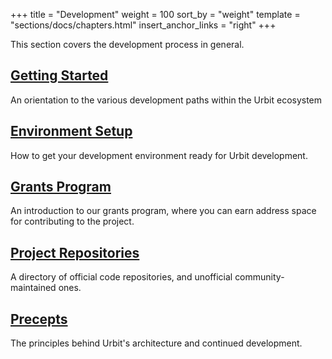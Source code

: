 +++
title = "Development"
weight = 100
sort_by = "weight"
template = "sections/docs/chapters.html"
insert_anchor_links = "right"
+++

This section covers the development process in general.

## [Getting Started](@/docs/development/develop.md)

An orientation to the various development paths within the Urbit ecosystem

## [Environment Setup](@/docs/development/environment.md)

How to get your development environment ready for Urbit development.

## [Grants Program](@/docs/development/grants.md)

An introduction to our grants program, where you can earn address space for
contributing to the project.

## [Project Repositories](@/docs/development/project-repositories.md)

A directory of official code repositories, and unofficial community-maintained
ones.

## [Precepts](@/docs/development/precepts.md)

The principles behind Urbit's architecture and continued development.


